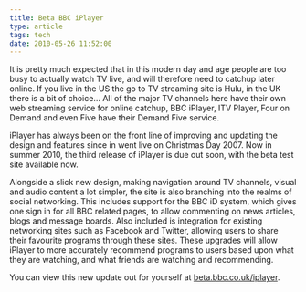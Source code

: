 ```yaml
---
title: Beta BBC iPlayer
type: article
tags: tech
date: 2010-05-26 11:52:00
---
```


It is pretty much expected that in this modern day and age people are too busy to actually watch TV live, and will therefore need to catchup later online. If you live in the US the go to TV streaming site is Hulu, in the UK there is a bit of choice... All of the major TV channels here have their own web streaming service for online catchup, BBC iPlayer, ITV Player, Four on Demand and even Five have their Demand Five service.

iPlayer has always been on the front line of improving and updating the design and features since in went live on Christmas Day 2007. Now in summer 2010, the third release of iPlayer is due out soon, with the beta test site available now.

Alongside a slick new design, making navigation around TV channels, visual and audio content a lot simpler, the site is also branching into the realms of social networking. This includes support for the BBC iD system, which gives one sign in for all BBC related pages, to allow commenting on news articles, blogs and message boards. Also included is integration for existing networking sites such as Facebook and Twitter, allowing users to share their favourite programs through these sites. These upgrades will allow iPlayer to more accurately recommend programs to users based upon what they are watching, and what friends are watching and recommending.

You can view this new update out for yourself at <a href="http://beta.bbc.co.uk/iplayer">beta.bbc.co.uk/iplayer</a>.
